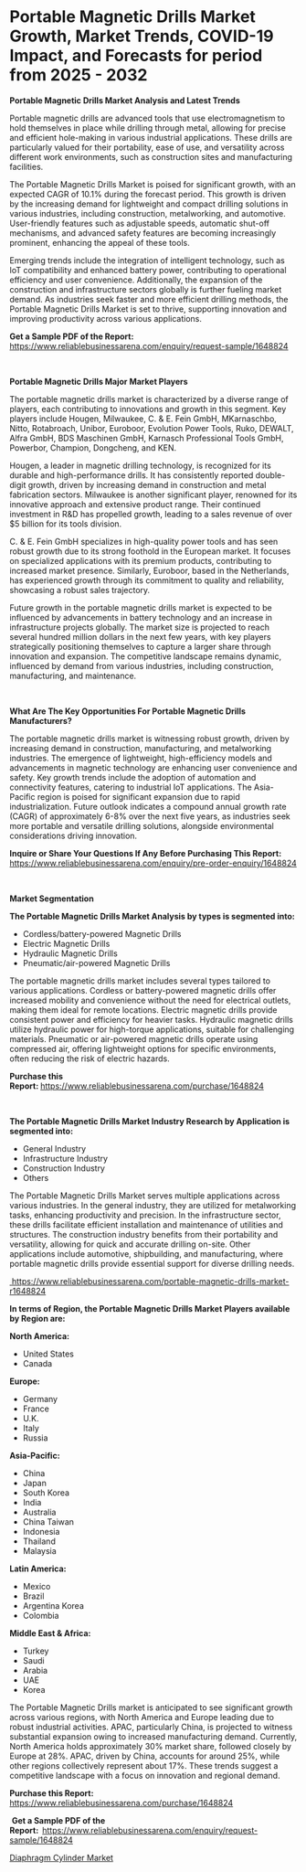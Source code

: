 <p><h1>Portable Magnetic Drills Market Growth, Market Trends, COVID-19 Impact, and Forecasts for period from 2025 - 2032</h1></p><p><strong>Portable Magnetic Drills Market Analysis and Latest Trends</strong></p>
<p><p>Portable magnetic drills are advanced tools that use electromagnetism to hold themselves in place while drilling through metal, allowing for precise and efficient hole-making in various industrial applications. These drills are particularly valued for their portability, ease of use, and versatility across different work environments, such as construction sites and manufacturing facilities.</p><p>The Portable Magnetic Drills Market is poised for significant growth, with an expected CAGR of 10.1% during the forecast period. This growth is driven by the increasing demand for lightweight and compact drilling solutions in various industries, including construction, metalworking, and automotive. User-friendly features such as adjustable speeds, automatic shut-off mechanisms, and advanced safety features are becoming increasingly prominent, enhancing the appeal of these tools.</p><p>Emerging trends include the integration of intelligent technology, such as IoT compatibility and enhanced battery power, contributing to operational efficiency and user convenience. Additionally, the expansion of the construction and infrastructure sectors globally is further fueling market demand. As industries seek faster and more efficient drilling methods, the Portable Magnetic Drills Market is set to thrive, supporting innovation and improving productivity across various applications.</p></p>
<p><strong>Get a Sample PDF of the Report:&nbsp;</strong> <a href="https://www.reliablebusinessarena.com/enquiry/request-sample/1648824?utm_campaign=2382&utm_medium=2&utm_source=Github&utm_content=ia&utm_term=18022025&utm_id=portable-magnetic-drills">https://www.reliablebusinessarena.com/enquiry/request-sample/1648824</a></p>
<p>&nbsp;</p>
<p><strong>Portable Magnetic Drills Major Market Players</strong></p>
<p><p>The portable magnetic drills market is characterized by a diverse range of players, each contributing to innovations and growth in this segment. Key players include Hougen, Milwaukee, C. & E. Fein GmbH, MKarnaschbo, Nitto, Rotabroach, Unibor, Euroboor, Evolution Power Tools, Ruko, DEWALT, Alfra GmbH, BDS Maschinen GmbH, Karnasch Professional Tools GmbH, Powerbor, Champion, Dongcheng, and KEN. </p><p>Hougen, a leader in magnetic drilling technology, is recognized for its durable and high-performance drills. It has consistently reported double-digit growth, driven by increasing demand in construction and metal fabrication sectors. Milwaukee is another significant player, renowned for its innovative approach and extensive product range. Their continued investment in R&D has propelled growth, leading to a sales revenue of over $5 billion for its tools division.</p><p>C. & E. Fein GmbH specializes in high-quality power tools and has seen robust growth due to its strong foothold in the European market. It focuses on specialized applications with its premium products, contributing to increased market presence. Similarly, Euroboor, based in the Netherlands, has experienced growth through its commitment to quality and reliability, showcasing a robust sales trajectory.</p><p>Future growth in the portable magnetic drills market is expected to be influenced by advancements in battery technology and an increase in infrastructure projects globally. The market size is projected to reach several hundred million dollars in the next few years, with key players strategically positioning themselves to capture a larger share through innovation and expansion. The competitive landscape remains dynamic, influenced by demand from various industries, including construction, manufacturing, and maintenance.</p></p>
<p>&nbsp;</p>
<p><strong>What Are The Key Opportunities For Portable Magnetic Drills Manufacturers?</strong></p>
<p><p>The portable magnetic drills market is witnessing robust growth, driven by increasing demand in construction, manufacturing, and metalworking industries. The emergence of lightweight, high-efficiency models and advancements in magnetic technology are enhancing user convenience and safety. Key growth trends include the adoption of automation and connectivity features, catering to industrial IoT applications. The Asia-Pacific region is poised for significant expansion due to rapid industrialization. Future outlook indicates a compound annual growth rate (CAGR) of approximately 6-8% over the next five years, as industries seek more portable and versatile drilling solutions, alongside environmental considerations driving innovation.</p></p>
<p><strong>Inquire or Share Your Questions If Any Before Purchasing This Report:</strong> <a href="https://www.reliablebusinessarena.com/enquiry/pre-order-enquiry/1648824?utm_campaign=2382&utm_medium=2&utm_source=Github&utm_content=ia&utm_term=18022025&utm_id=portable-magnetic-drills">https://www.reliablebusinessarena.com/enquiry/pre-order-enquiry/1648824</a></p>
<p>&nbsp;</p>
<p><strong>Market Segmentation</strong></p>
<p><strong>The Portable Magnetic Drills Market Analysis by types is segmented into:</strong></p>
<p><ul><li>Cordless/battery-powered Magnetic Drills</li><li>Electric Magnetic Drills</li><li>Hydraulic Magnetic Drills</li><li>Pneumatic/air-powered Magnetic Drills</li></ul></p>
<p><p>The portable magnetic drills market includes several types tailored to various applications. Cordless or battery-powered magnetic drills offer increased mobility and convenience without the need for electrical outlets, making them ideal for remote locations. Electric magnetic drills provide consistent power and efficiency for heavier tasks. Hydraulic magnetic drills utilize hydraulic power for high-torque applications, suitable for challenging materials. Pneumatic or air-powered magnetic drills operate using compressed air, offering lightweight options for specific environments, often reducing the risk of electric hazards.</p></p>
<p><strong>Purchase this Report:&nbsp;</strong><a href="https://www.reliablebusinessarena.com/purchase/1648824?utm_campaign=2382&utm_medium=2&utm_source=Github&utm_content=ia&utm_term=18022025&utm_id=portable-magnetic-drills">https://www.reliablebusinessarena.com/purchase/1648824</a></p>
<p>&nbsp;</p>
<p><strong>The Portable Magnetic Drills Market Industry Research by Application is segmented into:</strong></p>
<p><ul><li>General Industry</li><li>Infrastructure Industry</li><li>Construction Industry</li><li>Others</li></ul></p>
<p><p>The Portable Magnetic Drills Market serves multiple applications across various industries. In the general industry, they are utilized for metalworking tasks, enhancing productivity and precision. In the infrastructure sector, these drills facilitate efficient installation and maintenance of utilities and structures. The construction industry benefits from their portability and versatility, allowing for quick and accurate drilling on-site. Other applications include automotive, shipbuilding, and manufacturing, where portable magnetic drills provide essential support for diverse drilling needs.</p></p>
<p><a href="https://www.reliablebusinessarena.com/portable-magnetic-drills-market-r1648824?utm_campaign=2382&utm_medium=2&utm_source=Github&utm_content=ia&utm_term=18022025&utm_id=portable-magnetic-drills">&nbsp;https://www.reliablebusinessarena.com/portable-magnetic-drills-market-r1648824</a></p>
<p><strong>In terms of Region, the Portable Magnetic Drills Market Players available by Region are:</strong></p>
<p>
    <p> <strong> North America: </strong>
        <ul>
            <li>United States</li>
            <li>Canada</li>
        </ul>
        </p> 
    <p> <strong> Europe: </strong>
        <ul>
            <li>Germany</li>
            <li>France</li>
            <li>U.K.</li>
            <li>Italy</li>
            <li>Russia</li>
        </ul>
        </p> 
    <p> <strong> Asia-Pacific: </strong>
        <ul>
            <li>China</li>
            <li>Japan</li>
            <li>South Korea</li>
            <li>India</li>
            <li>Australia</li>
            <li>China Taiwan</li>
            <li>Indonesia</li>
            <li>Thailand</li>
            <li>Malaysia</li>
        </ul>
        </p> 
    <p> <strong> Latin America: </strong>
        <ul>
            <li>Mexico</li>
            <li>Brazil</li>
            <li>Argentina Korea</li>
            <li>Colombia</li>
        </ul>
        </p> 
    <p> <strong> Middle East & Africa: </strong>
        <ul>
            <li>Turkey</li>
            <li>Saudi</li>
            <li>Arabia</li>
            <li>UAE</li>
            <li>Korea</li>
        </ul>
    </p>
    </p>
<p><p>The Portable Magnetic Drills market is anticipated to see significant growth across various regions, with North America and Europe leading due to robust industrial activities. APAC, particularly China, is projected to witness substantial expansion owing to increased manufacturing demand. Currently, North America holds approximately 30% market share, followed closely by Europe at 28%. APAC, driven by China, accounts for around 25%, while other regions collectively represent about 17%. These trends suggest a competitive landscape with a focus on innovation and regional demand.</p></p>
<p><strong>Purchase this Report: </strong><a href="https://www.reliablebusinessarena.com/purchase/1648824?utm_campaign=2382&utm_medium=2&utm_source=Github&utm_content=ia&utm_term=18022025&utm_id=portable-magnetic-drills">https://www.reliablebusinessarena.com/purchase/1648824</a></p>
<p>&nbsp;<strong>Get a Sample PDF of the Report:&nbsp;&nbsp;</strong><a href="https://www.reliablebusinessarena.com/enquiry/request-sample/1648824?utm_campaign=2382&utm_medium=2&utm_source=Github&utm_content=ia&utm_term=18022025&utm_id=portable-magnetic-drills">https://www.reliablebusinessarena.com/enquiry/request-sample/1648824</a></p>
<p><strong></strong></p>
<p><p><a href="https://github.com/laajzervo/Market-Research-Report-List-1/blob/main/diaphragm-cylinder-market.md?utm_campaign=2382&utm_medium=2&utm_source=Github&utm_content=ia&utm_term=18022025&utm_id=portable-magnetic-drills">Diaphragm Cylinder Market</a></p></p>